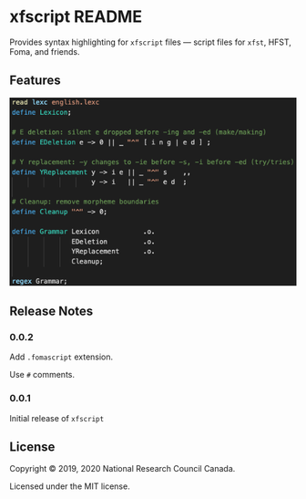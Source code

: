 # xfscript README

Provides syntax highlighting for `xfscript` files — script files for `xfst`, HFST, Foma, and friends.

## Features

![A colourful screenshot showing off the syntax higlighting for xfscript files.](./images/xfscript-highlight.png)

## Release Notes

### 0.0.2

Add `.fomascript` extension.

Use `#` comments.

### 0.0.1

Initial release of `xfscript`

## License

Copyright © 2019, 2020 National Research Council Canada.

Licensed under the MIT license.
